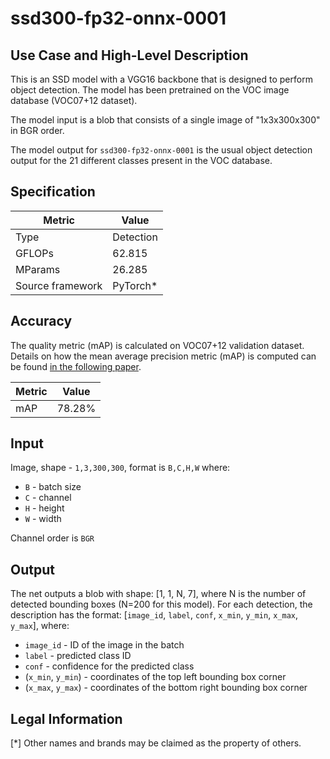 # ssd300-fp32-onnx-0001

## Use Case and High-Level Description

This is an SSD model with a VGG16 backbone that is designed to perform object detection. The model has been pretrained on the VOC image database (VOC07+12 dataset).

The model input is a blob that consists of a single image of "1x3x300x300" in BGR order.

The model output for `ssd300-fp32-onnx-0001` is the usual object detection output for the 21 different classes present in the VOC database.

## Specification

| Metric            | Value         |
|-------------------|---------------|
| Type              | Detection |
| GFLOPs            | 62.815 |
| MParams           | 26.285 |
| Source framework  | PyTorch\*    |

## Accuracy

The quality metric (mAP) is calculated on VOC07+12 validation dataset. Details on how the mean average precision metric (mAP) is computed can be found [in the following paper](https://arxiv.org/pdf/1809.02165v3.pdf).

| Metric                    | Value         |
|---------------------------|---------------|
| mAP |         78.28% |

## Input

Image, shape - `1,3,300,300`, format is `B,C,H,W` where:

- `B` - batch size
- `C` - channel
- `H` - height
- `W` - width

Channel order is `BGR`

## Output

The net outputs a blob with shape: [1, 1, N, 7], where N is the number of detected bounding boxes (N=200 for this model). For each detection, the description has the format: [`image_id`, `label`, `conf`, `x_min`, `y_min`, `x_max`, `y_max`], where:

- `image_id` - ID of the image in the batch
- `label` - predicted class ID
- `conf` - confidence for the predicted class
- (`x_min`, `y_min`) - coordinates of the top left bounding box corner
- (`x_max`, `y_max`) - coordinates of the bottom right bounding box corner

## Legal Information
[*] Other names and brands may be claimed as the property of others.
